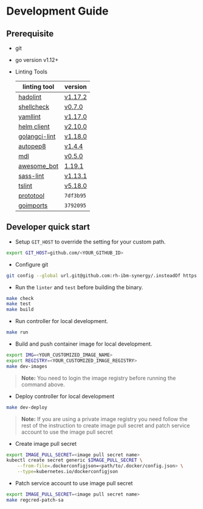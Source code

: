 # Development Guide

## Prerequisite

- git
- go version v1.12+
- Linting Tools

    | linting tool | version |
    | ------------ | ------- |
    | [hadolint](https://github.com/hadolint/hadolint#install) | [v1.17.2](https://github.com/hadolint/hadolint/releases/tag/v1.17.2) |
    | [shellcheck](https://github.com/koalaman/shellcheck#installing) | [v0.7.0](https://github.com/koalaman/shellcheck/releases/tag/v0.7.0) |
    | [yamllint](https://github.com/adrienverge/yamllint#installation) | [v1.17.0](https://github.com/adrienverge/yamllint/releases/tag/v1.17.0)
    | [helm client](https://helm.sh/docs/using_helm/#install-helm) | [v2.10.0](https://github.com/helm/helm/releases/tag/v2.10.0) |
    | [golangci-lint](https://github.com/golangci/golangci-lint#install) | [v1.18.0](https://github.com/golangci/golangci-lint/releases/tag/v1.18.0) |
    | [autopep8](https://github.com/hhatto/autopep8#installation) | [v1.4.4](https://github.com/hhatto/autopep8/releases/tag/v1.4.4) |
    | [mdl](https://github.com/markdownlint/markdownlint#installation) | [v0.5.0](https://github.com/markdownlint/markdownlint/releases/tag/v0.5.0) |
    | [awesome_bot](https://github.com/dkhamsing/awesome_bot#installation) | [1.19.1](https://github.com/dkhamsing/awesome_bot/releases/tag/1.19.1) |
    | [sass-lint](https://github.com/sasstools/sass-lint#install) | [v1.13.1](https://github.com/sasstools/sass-lint/releases/tag/v1.13.1) |
    | [tslint](https://github.com/palantir/tslint#installation--usage) | [v5.18.0](https://github.com/palantir/tslint/releases/tag/5.18.0)
    | [prototool](https://github.com/uber/prototool/blob/dev/docs/install.md) | `7df3b95` |
    | [goimports](https://godoc.org/golang.org/x/tools/cmd/goimports) | `3792095` |

## Developer quick start

- Setup `GIT_HOST` to override the setting for your custom path.

```bash
export GIT_HOST=github.com/<YOUR_GITHUB_ID>
```

- Configure git

```bash
git config --global url.git@github.com:rh-ibm-synergy/.insteadOf https://github.com/rh-ibm-synergy/
```

- Run the `linter` and `test` before building the binary.

```bash
make check
make test
make build
```

- Run controller for local development.

```bash
make run
```

- Build and push container image for local development.

```bash
export IMG=<YOUR_CUSTOMIZED_IMAGE_NAME>
export REGISTRY=<YOUR_CUSTOMIZED_IMAGE_REGISTRY>
make dev-images
```

> **Note:** You need to login the image registry before running the command above.

- Deploy controller for local development

```bash
make dev-deploy
```

> **Note:** If you are using a private image registry you need follow the rest of the instruction to create image pull secret and patch service account to use the image pull secret

- Create image pull secret

```bash
export IMAGE_PULL_SECRET=<image pull secret name>
kubectl create secret generic $IMAGE_PULL_SECRET \
    --from-file=.dockerconfigjson=<path/to/.docker/config.json> \
    --type=kubernetes.io/dockerconfigjson
```

- Patch service account to use image pull secret

```bash
export IMAGE_PULL_SECRET=<image pull secret name>
make regcred-patch-sa
```
